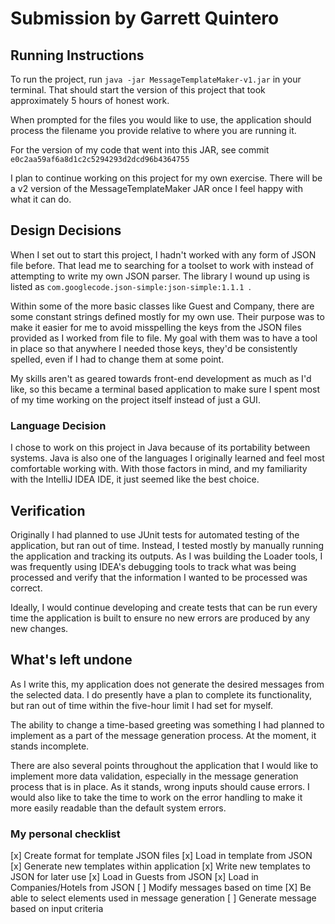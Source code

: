 # Submission by Garrett Quintero

## Running Instructions
To run the project, run ` java -jar MessageTemplateMaker-v1.jar ` in your terminal.
That should start the version of this project that took approximately 5 hours of honest work. <br>

When prompted for the files you would like to use, the application should process the filename you provide relative 
to where you are running it.

For the version of my code that went into this JAR, see commit ` e0c2aa59af6a8d1c2c5294293d2dcd96b4364755 `

I plan to continue working on this project for my own exercise. There will be a v2 version of the MessageTemplateMaker 
JAR once I feel happy with what it can do.

## Design Decisions
When I set out to start this project, I hadn't worked with any form of JSON file before. That lead me to searching for 
a toolset to work with instead of attempting to write my own JSON parser. The library I wound up using is listed as 
`com.googlecode.json-simple:json-simple:1.1.1 `.

Within some of the more basic classes like Guest and Company, there are some constant strings defined mostly for my 
own use. Their purpose was to make it easier for me to avoid misspelling the keys from the JSON files provided as I 
worked from file to file. My goal with them was to have a tool in place so that anywhere I needed those keys, they'd be 
consistently spelled, even if I had to change them at some point.

My skills aren't as geared towards front-end development as much as I'd like, so this became a terminal based 
application to make sure I spent most of my time working on the project itself instead of just a GUI.

### Language Decision
I chose to work on this project in Java because of its portability between systems. Java is also one of the languages 
I originally learned and feel most comfortable working with. With those factors in mind, and my familiarity with the 
IntelliJ IDEA IDE, it just seemed like the best choice.


## Verification
Originally I had planned to use JUnit tests for automated testing of the application, but ran out of time.
Instead, I tested mostly by manually running the application and tracking its outputs. As I was building the Loader 
tools, I was frequently using IDEA's debugging tools to track what was being processed and verify that the information 
I wanted to be processed was correct.

Ideally, I would continue developing and create tests that can be run every time the application is built to ensure no 
new errors are produced by any new changes.


## What's left undone
As I write this, my application does not generate the desired messages from the selected data. I do presently have a 
plan to complete its functionality, but ran out of time within the five-hour limit I had set for myself.

The ability to change a time-based greeting was something I had planned to implement as a part of the message 
generation process. At the moment, it stands incomplete.

There are also several points throughout the application that I would like to implement more data validation, 
especially in the message generation process that is in place. As it stands, wrong inputs should cause errors. I would
also like to take the time to work on the error handling to make it more easily readable than the default system errors.

### My personal checklist
 [x] Create format for template JSON files
 [x] Load in template from JSON
 [x] Generate new templates within application
 [x] Write new templates to JSON for later use
 [x] Load in Guests from JSON
 [x] Load in Companies/Hotels from JSON
 [ ] Modify messages based on time
 [X] Be able to select elements used in message generation
 [ ] Generate message based on input criteria
 